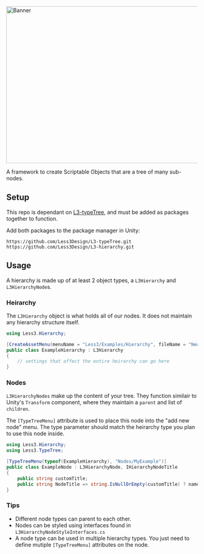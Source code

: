 <img width="1787" height="412" alt="Banner" src="https://github.com/user-attachments/assets/a0e998c5-1e48-4713-bb51-7d5cb153efe9" />

A framework to create Scriptable Objects that are a tree of many sub-nodes.

## Setup
This repo is dependant on [L3-typeTree](https://github.com/Less3Design/L3-typeTree), and must be added as packages together to function.

Add both packages to the package manager in Unity:
```
https://github.com/Less3Design/L3-typeTree.git
https://github.com/Less3Design/L3-hierarchy.git
```

## Usage
A hierarchy is made up of at least 2 object types, a `L3Hierarchy` and `L3HierarchyNode`s.

### Heirarchy

The `L3Hierarchy` object is what holds all of our nodes. It does not maintain any hierarchy structure itself.
```c#
using Less3.Hierarchy;

[CreateAssetMenu(menuName = "Less3/Examples/Hierarchy", fileName = "NewExampleHierarchy")]
public class ExampleHierarchy : L3Hierarchy
{
    // settings that affect the entire heirarchy can go here
}
```
### Nodes
`L3HierarchyNodes` make up the content of your tree. They function similair to Unity's `Transform` component, where they maintain a `parent` and list of `children`.

The `[TypeTreeMenu]` attribute is used to place this node into the "add new node" menu. The type parameter should match the heirarchy type you plan to use this node inside.
```c#
using Less3.Hierarchy;
using Less3.TypeTree;

[TypeTreeMenu(typeof(ExampleHierarchy), "Nodes/MyExample")]
public class ExampleNode : L3HierarchyNode, IHierarchyNodeTitle
{
    public string customTitle;
    public string NodeTitle => string.IsNullOrEmpty(customTitle) ? name : customTitle;
}
```

### Tips
- Different node types can parent to each other.
- Nodes can be styled using interfaces found in `L3HierarchyNodeStyleInterfaces.cs`
- A node type can be used in multiple hierarchy types. You just need to define mutiple `[TypeTreeMenu]` attributes on the node.
